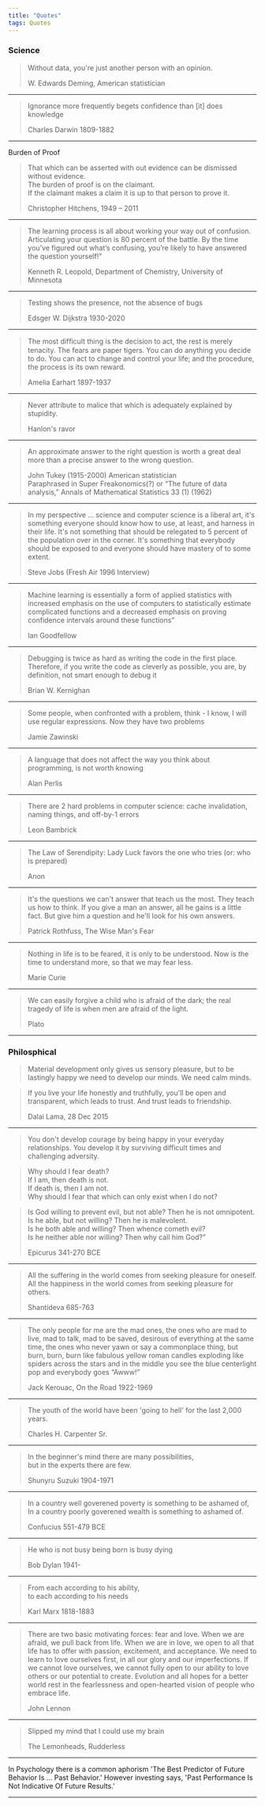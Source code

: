 ```yaml
---
title: "Quotes"
tags: Quotes
---
```


### Science 

>Without data, you're just another person with an opinion.
>
>W. Edwards Deming, American statistician

---

>Ignorance more frequently begets confidence than [it] does knowledge
>
>Charles Darwin 1809-1882

---

Burden of Proof

>That which can be asserted with out evidence can be dismissed without evidence.  
>The burden of proof is on the claimant.  
>If the claimant makes a claim it is up to that person to prove it. 
>
>Christopher Hitchens, 1949 – 2011

---

>The learning process is all about working your way out of confusion. Articulating your question is 80 percent of the battle.
>By the time you’ve figured out what’s confusing, you’re likely to have answered the question yourself!”
>
>Kenneth R. Leopold, Department of Chemistry, University of Minnesota

---

>Testing shows the presence, not the absence of bugs
>
>Edsger W. Dijkstra 1930-2020

---

>The most difﬁcult thing is the decision to act, the rest is merely tenacity. The fears are paper tigers. You can do anything you decide to do. You can act to change and control your life; and the procedure, the process is its own reward.
>
>Amelia Earhart 1897-1937

---

>Never attribute to malice that which is adequately explained by stupidity.
>
>Hanlon's ravor

---

>An approximate answer to the right question is worth a great deal more than a precise answer to the wrong question.
>
>John Tukey (1915-2000) American statistician  
>Paraphrased in Super Freakonomics(?) or “The future of data analysis,” Annals of Mathematical Statistics 33 (1) (1962)

---

>In my perspective ... science and computer science is a liberal art, it's something everyone should know how to use, at least, and harness in their life. 
>It's not something that should be relegated to 5 percent of the population over in the corner. 
>It's something that everybody should be exposed to and everyone should have mastery of to some extent.   
>  
>Steve Jobs (Fresh Air 1996 Interview)  

---

>Machine learning is essentially a form of applied statistics with increased emphasis on the use of computers to statistically estimate complicated functions and a decreased emphasis on proving confidence intervals around these functions”
>
>Ian Goodfellow

---

>Debugging is twice as hard as writing the code in the first place. Therefore, if you write the code as cleverly as possible, you are, by definition, not smart enough to debug it 
>
>Brian W. Kernighan

---

>Some people, when confronted with a problem, think - I know, I will use regular expressions. Now they have two problems 
>
>Jamie Zawinski

---

>A language that does not affect the way you think about programming, is not worth knowing 
>
>Alan Perlis

---

>There are 2 hard problems in computer science: cache invalidation, naming things, and off-by-1 errors 
>
>Leon Bambrick

---

>The Law of Serendipity: Lady Luck favors the one who tries (or: who is prepared)
>
>Anon

---

>It's the questions we can't answer that teach us the most. They teach us how to think. 
>If you give a man an answer, all he gains is a little fact. But give him a question and he'll look for his own answers.
>
>Patrick Rothfuss, The Wise Man's Fear 

---

>Nothing in life is to be feared, it is only to be understood. 
>Now is the time to understand more, so that we may fear less.
>
>Marie Curie 

---

>We can easily forgive a child who is afraid of the dark; the real tragedy of life is when men are afraid of the light.
>
>Plato

---


### Philosphical

>Material development only gives us sensory pleasure, but to be lastingly happy we need to develop our minds.
>We need calm minds.

>If you live your life honestly and truthfully, you'll be open and transparent, which leads to trust. And trust leads to friendship.
>
>Dalai Lama, 28 Dec 2015

---

>You don't develop courage by being happy in your everyday relationships. 
>You develop it by surviving difficult times and challenging adversity.


>Why should I fear death?  
>If I am, then death is not.  
>If death is, then I am not.  
>Why should I fear that which can only exist when I do not?  


>Is God willing to prevent evil, but not able? Then he is not omnipotent.  
>Is he able, but not willing? Then he is malevolent.  
>Is he both able and willing? Then whence cometh evil?  
>Is he neither able nor willing? Then why call him God?”  
>
>Epicurus 341-270 BCE  

---

>All the suffering in the world comes from seeking pleasure for oneself.  
>All the happiness in the world comes from seeking pleasure for others.  
>  
>Shantideva 685-763  

---

>The only people for me are the mad ones, the ones who are mad to live, mad to talk, mad to be saved, desirous of everything at the same time, the ones who never yawn or say a commonplace thing, but burn, burn, burn like fabulous yellow roman candles exploding like spiders across the stars and in the middle you see the blue centerlight pop and everybody goes “Awww!”  
>  
>Jack Kerouac, On the Road  1922-1969  

---

>The youth of the world have been 'going to hell' for the last 2,000 years.  
>  
>Charles H. Carpenter Sr.  

---

>In the beginner's mind there are many possibilities,  
>but in the experts there are few.  
>  
>Shunyru Suzuki 1904-1971  

---

>In a country well goverened poverty is something to be ashamed of,  
>In a country poorly goverened wealth is something to ashamed of.  
>  
>Confucius 551-479 BCE  

---

>He who is not busy being born is busy dying  
>  
>Bob Dylan 1941-  

---

>From each according to his ability,   
>to each according to his needs  
>  
>Karl Marx 1818-1883  

---

>There are two basic motivating forces: fear and love. When we are afraid, we pull back from life. When we are in love, we open to all that life has to offer with passion, excitement, and acceptance. We need to learn to love ourselves first, in all our glory and our imperfections. If we cannot love ourselves, we cannot fully open to our ability to love others or our potential to create. Evolution and all hopes for a better world rest in the fearlessness and open-hearted vision of people who embrace life.
>
>John Lennon 

---

>Slipped my mind that I could use my brain
>
>The Lemonheads, Rudderless

---

In Psychology there is a common aphorism 'The Best Predictor of Future Behavior Is … Past Behavior.'
However investing says, 'Past Performance Is Not Indicative Of Future Results.' 

---
